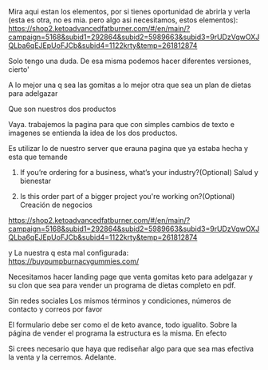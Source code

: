 Mira aqui estan los elementos, por si tienes oportunidad de abrirla y verla (esta es otra, no es mia. pero algo asi necesitamos, estos elementos): https://shop2.ketoadvancedfatburner.com/#/en/main/?campaign=5168&subid1=292864&subid2=5989663&subid3=9rUDzVqwOXJQLba6qEJEpUoFJCb&subid4=1122krty&temp=261812874

Solo tengo una duda. De esa misma podemos hacer diferentes versiones, cierto'

A lo mejor una q sea las gomitas a lo mejor otra que sea un plan de dietas para adelgazar

Que son nuestros dos productos

Vaya. trabajemos la pagina para que con simples cambios de texto e imagenes se entienda la idea de los dos productos.

Es utilizar lo de nuestro server que erauna pagina que ya estaba hecha y esta que temande

1. If you’re ordering for a business, what’s your industry?(Optional)
Salud y bienestar

2. Is this order part of a bigger project you're working on?(Optional)
Creación de negocios

https://shop2.ketoadvancedfatburner.com/#/en/main/?campaign=5168&subid1=292864&subid2=5989663&subid3=9rUDzVqwOXJQLba6qEJEpUoFJCb&subid4=1122krty&temp=261812874


y
La nuestra q esta mal configurada:
https://buypumpburnacvgummies.com/

Necesitamos hacer landing page que venta gomitas keto para adelgazar y su clon que sea para vender un programa de dietas completo en pdf.

Sin redes sociales
Los mismos términos y condiciones, números de contacto y correos por favor

El formulario debe ser como el de keto avance, todo igualito. Sobre la página de vender el programa la estructura es la misma. En efecto

Si crees necesario que haya que rediseñar algo para que sea mas efectiva la venta y la cerremos. Adelante.

